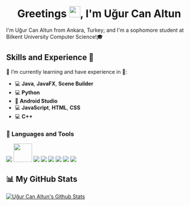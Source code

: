 <h1 align="center"> Greetings <img src="https://user-images.githubusercontent.com/82045097/132265359-15872fe1-a96b-4dc1-b54a-06faf97ad1d6.gif" width="30px">, I'm Uğur Can Altun</h1>

I'm Uğur Can Altun from Ankara, Turkey; and I'm a sophomore student at Bilkent University Computer Science!🎓

## Skills and Experience 🔨

🌱 I’m currently learning and have experience in 👷:

* 💻 **Java**, **JavaFX**, **Scene Builder**
* 💻 **Python**
* 📱 **Android Studio**
* 💻 **JavaScript**, **HTML**, **CSS**
* 💻 **C++**

### 🎹 Languages and Tools

<p align="left"> 
    <img src="https://img.icons8.com/color/48/000000/java-coffee-cup-logo.png"/>
    <img height = "50" src="https://img.icons8.com/nolan/64/scene-builder.png"/>
    <img src="https://img.icons8.com/color/48/000000/android-studio--v2.png"/>
    <img src="https://img.icons8.com/color/48/000000/c-plus-plus-logo.png"/>
    <img src="https://img.icons8.com/color/48/000000/python--v1.png"/>
    <img src="https://img.icons8.com/color/48/000000/javascript--v1.png"/>
    <img src="https://img.icons8.com/color/48/000000/html-5--v1.png"/>
    <img src="https://img.icons8.com/color/48/000000/css3.png"/>
</p>

## 📊 My GitHub Stats

[![Uğur Can Altun's Github Stats](https://github-readme-stats.vercel.app/api?username=ugurcanaltun&count_private=true&show_icons=true&theme=radical)](https://github.com/anuraghazra/github-readme-stats)
